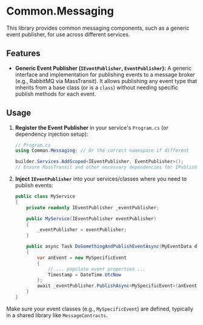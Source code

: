 # Common.Messaging

This library provides common messaging components, such as a generic event publisher, for use across different services.

## Features

*   **Generic Event Publisher (`IEventPublisher`, `EventPublisher`):** A generic interface and implementation for publishing events to a message broker (e.g., RabbitMQ via MassTransit). It allows publishing any event type that inherits from a base class (or is a `class`) without needing specific publish methods for each event.

## Usage

1.  **Register the Event Publisher** in your service's `Program.cs` (or dependency injection setup):
    ```csharp
    // Program.cs
    using Common.Messaging; // Or the correct namespace if different

    builder.Services.AddScoped<IEventPublisher, EventPublisher>();
    // Ensure MassTransit and other necessary dependencies for IPublishEndpoint are also registered.
    ```

2.  **Inject `IEventPublisher`** into your services/classes where you need to publish events:
    ```csharp
    public class MyService
    {
        private readonly IEventPublisher _eventPublisher;

        public MyService(IEventPublisher eventPublisher)
        {
            _eventPublisher = eventPublisher;
        }

        public async Task DoSomethingAndPublishEventAsync(MyEventData data)
        {
            var anEvent = new MySpecificEvent
            {
                // ... populate event properties ...
                Timestamp = DateTime.UtcNow
            };
            await _eventPublisher.PublishAsync<MySpecificEvent>(anEvent);
        }
    }
    ```
Make sure your event classes (e.g., `MySpecificEvent`) are defined, typically in a shared library like `MessageContracts`.
